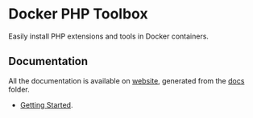 <!-- markdownlint-disable MD013 -->
# Docker PHP Toolbox

Easily install PHP extensions and tools in Docker containers.

## Documentation

All the documentation is available on [website](https://llaville.github.io/docker-php-toolbox),
generated from the [docs](https://github.com/llaville/docker-php-toolbox/tree/master/docs) folder.

- [Getting Started](https://llaville.github.io/docker-php-toolbox/getting-started/).
